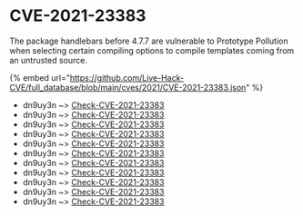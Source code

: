 # CVE-2021-23383

The package handlebars before 4.7.7 are vulnerable to Prototype Pollution when selecting certain compiling options to compile templates coming from an untrusted source.

{% embed url="https://github.com/Live-Hack-CVE/full_database/blob/main/cves/2021/CVE-2021-23383.json" %}


* dn9uy3n ~> [Check-CVE-2021-23383](https://www.alice-snow.ru/2021/database/cve-2021-23383/check-cve-2021-23383-dn9uy3n)
* dn9uy3n ~> [Check-CVE-2021-23383](https://www.alice-snow.ru/2021/database/cve-2021-23383/check-cve-2021-23383-dn9uy3n)
* dn9uy3n ~> [Check-CVE-2021-23383](https://www.alice-snow.ru/2021/database/cve-2021-23383/check-cve-2021-23383-dn9uy3n)
* dn9uy3n ~> [Check-CVE-2021-23383](https://www.alice-snow.ru/2021/database/cve-2021-23383/check-cve-2021-23383-dn9uy3n)
* dn9uy3n ~> [Check-CVE-2021-23383](https://www.alice-snow.ru/2021/database/cve-2021-23383/check-cve-2021-23383-dn9uy3n)
* dn9uy3n ~> [Check-CVE-2021-23383](https://www.alice-snow.ru/2021/database/cve-2021-23383/check-cve-2021-23383-dn9uy3n)
* dn9uy3n ~> [Check-CVE-2021-23383](https://www.alice-snow.ru/2021/database/cve-2021-23383/check-cve-2021-23383-dn9uy3n)
* dn9uy3n ~> [Check-CVE-2021-23383](https://www.alice-snow.ru/2021/database/cve-2021-23383/check-cve-2021-23383-dn9uy3n)
* dn9uy3n ~> [Check-CVE-2021-23383](https://www.alice-snow.ru/2021/database/cve-2021-23383/check-cve-2021-23383-dn9uy3n)
* dn9uy3n ~> [Check-CVE-2021-23383](https://www.alice-snow.ru/2021/database/cve-2021-23383/check-cve-2021-23383-dn9uy3n)
* dn9uy3n ~> [Check-CVE-2021-23383](https://www.alice-snow.ru/2021/database/cve-2021-23383/check-cve-2021-23383-dn9uy3n)